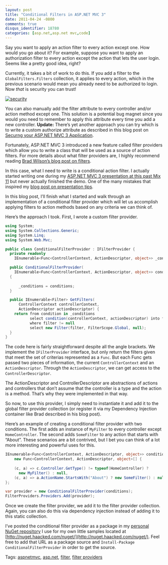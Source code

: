 ```yaml
---
layout: post
title: "Conditional Filters in ASP.NET MVC 3"
date: 2011-04-24 -0800
comments: true
disqus_identifier: 18780
categories: [asp.net,asp.net mvc,code]
---
```

Say you want to apply an action filter to every action except one. How
would you go about it? For example, suppose you want to apply an
authorization filter to every action except the action that lets the
user login. Seems like a pretty good idea, right?

Currently, it takes a bit of work to do this. If you add a filter to the
`GlobalFilters.Filters` collection, it applies to every action, which in
the previous scenario would mean you already need to be authorized to
login. Now *that* is security you can trust!

[![security](http://haacked.com/images/haacked_com/Windows-Live-Writer/Conditional-Filters-in-ASP.NET-MVC-3_BBA7/security_3.jpg "security")](http://www.sxc.hu/photo/1339522h "Chained door by linder6850 from sxc.hu.")

You can also manually add the filter attribute to every controller
and/or action method except one. This solution is a potential bug magnet
since you would you need to remember to apply this attribute every time
you add a new controller. **Update:** There’s yet another approach you
can try which is to write a custom authorize attribute as described in
this blog post on [Securng your ASP.NET MVC 3
Application](http://blogs.msdn.com/b/rickandy/archive/2011/05/02/securing-your-asp-net-mvc-3-application.aspx "Securing your ASP.NET MVC 3 Application").

Fortunately, ASP.NET MVC 3 introduced a new feature called filter
providers which allow you to write a class that will be used as a source
of action filters. For more details about what filter providers are, I
highly recommend reading [Brad Wilson’s blog post on
filters](http://bradwilson.typepad.com/blog/2010/07/service-location-pt4-filters.html "Filters").

In this case, what I need to write is a conditional action filter. I
actually started writing one during my [ASP.NET MVC 3 presentation at
this past Mix
11](http://haacked.com/archive/2011/04/16/a-look-back-at-mix-11.aspx "ASP.NET MVC 3 Presentation")
but never actually finished the demo. One of the many mistakes that
inspired my [blog post on presentation
tips](http://haacked.com/archive/2011/04/18/presentation-tips.aspx "Presentation Tips").

In this blog post, I’ll finish what I started and walk through an
implementation of a conditional filter provider which will let us
accomplish applying filters to action methods based on any criteria we
can think of.

Here’s the approach I took. First, I wrote a custom filter provider.

```csharp
using System;
using System.Collections.Generic;
using System.Linq;
using System.Web.Mvc;

public class ConditionalFilterProvider : IFilterProvider {
  private readonly 
    IEnumerable<Func<ControllerContext, ActionDescriptor, object>> _conditions;

  public ConditionalFilterProvider(
    IEnumerable<Func<ControllerContext, ActionDescriptor, object>> conditions)
  {
        
      _conditions = conditions;
  }

  public IEnumerable<Filter> GetFilters(
      ControllerContext controllerContext, 
      ActionDescriptor actionDescriptor) {
    return from condition in _conditions
           select condition(controllerContext, actionDescriptor) into filter
           where filter != null
           select new Filter(filter, FilterScope.Global, null);
  }
}
```

The code here is fairly straightforward despite all the angle brackets.
We implement the `IFilterProvider` interface, but only return the
filters given that meet the set of criterias represented as a `Func`.
But each Func gets passed two pieces of information, the current
`ControllerContext` and an `ActionDescriptor`. Through the
`ActionDescriptor`, we can get access to the `ControllerDescriptor`.

The ActionDescriptor and ControllerDescriptor are abstractions of
actions and controllers that don’t assume that the controller is a type
and the action is a method. That’s why they were implemented in that
way.

So now, to use this provider, I simply need to instantiate it and add it
to the global filter provider collection (or register it via my
Dependency Injection container like Brad described in his blog post).

Here’s an example of creating a conditional filter provider with two
conditions. The first adds an instance of `MyFilter` to every controller
except `HomeController`. The second adds `SomeFilter` to any action that
starts with “About”. These scenarios are a bit contrived, but I bet you
can think of a lot more interesting and powerful uses for this.

```csharp
IEnumerable<Func<ControllerContext, ActionDescriptor, object>> conditions = 
    new Func<ControllerContext, ActionDescriptor, object>[] { 
    
    (c, a) => c.Controller.GetType() != typeof(HomeController) ? 
      new MyFilter() : null,
    (c, a) => a.ActionName.StartsWith("About") ? new SomeFilter() : null
};

var provider = new ConditionalFilterProvider(conditions);
FilterProviders.Providers.Add(provider);
```

Once we create the filter provider, we add it to the filter provider
collection. Again, you can also do this via dependency injection instead
of adding it to this static collection.

I’ve posted the conditional filter provider as a package in my [personal
NuGet
repository](http://haacked.com/archive/2011/03/31/hosting-simple-nuget-package-feed.aspx "Hosting a simple read-only NuGet feed")
I use for my own little samples located at
[http://nuget.haacked.com/nuget/](http://nuget.haacked.com/nuget/). Feel
free to add that URL as a package source and
`Install-Package ConditionalFilterProvider` in order to get the source.

Tags: [aspnetmvc](http://haacked.com/tags/aspnetmvc/default.aspx),
[asp.net](http://haacked.com/tags/asp.net/default.aspx),
[filter](http://haacked.com/tags/filter/default.aspx), [filter
providers](http://haacked.com/tags/filter+providers/default.aspx)

